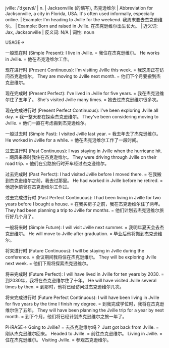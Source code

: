 jville: /ˈdʒeɪvɪl/ | n. | Jacksonville (的缩写), 杰克逊维尔 |  Abbreviation for Jacksonville, a city in Florida, USA. It's often used informally, especially online. | Example: I'm heading to Jville for the weekend. 我周末要去杰克逊维尔。 | Example:  Born and raised in Jville.  在杰克逊维尔出生长大。 | 近义词: Jax, Jacksonville | 反义词: N/A | 词性: noun


USAGE->

一般现在时 (Simple Present):
I live in Jville. = 我住在杰克逊维尔。
He works in Jville. = 他在杰克逊维尔工作。

现在进行时 (Present Continuous):
I'm visiting Jville this week. = 我这周正在访问杰克逊维尔。
They are moving to Jville next month. = 他们下个月要搬到杰克逊维尔。

现在完成时 (Present Perfect):
I've lived in Jville for five years. = 我在杰克逊维尔住了五年了。
She's visited Jville many times. = 她去过杰克逊维尔很多次。

现在完成进行时 (Present Perfect Continuous):
I've been exploring Jville all day. = 我一整天都在探索杰克逊维尔。
They've been considering moving to Jville. = 他们一直在考虑搬到杰克逊维尔。

一般过去时 (Simple Past):
I visited Jville last year. = 我去年去了杰克逊维尔。
He worked in Jville for a while. = 他在杰克逊维尔工作了一段时间。

过去进行时 (Past Continuous):
I was staying in Jville when the hurricane hit. = 飓风来袭时我住在杰克逊维尔。
They were driving through Jville on their road trip. = 他们在公路旅行时开车经过杰克逊维尔。

过去完成时 (Past Perfect):
I had visited Jville before I moved there. = 在我搬到杰克逊维尔之前，我去过那里。
He had worked in Jville before he retired. = 他退休前曾在杰克逊维尔工作过。

过去完成进行时 (Past Perfect Continuous):
I had been living in Jville for two years before I bought a house. = 在我买房子之前，我在杰克逊维尔住了两年。
They had been planning a trip to Jville for months. = 他们计划去杰克逊维尔旅行好几个月了。

一般将来时 (Simple Future):
I will visit Jville next summer. = 我明年夏天会去杰克逊维尔。
He will move to Jville after graduation. = 毕业后他将搬到杰克逊维尔。


将来进行时 (Future Continuous):
I will be staying in Jville during the conference. = 会议期间我将住在杰克逊维尔。
They will be exploring Jville next week. = 他们下周将探索杰克逊维尔。

将来完成时 (Future Perfect):
I will have lived in Jville for ten years by 2030. = 到2030年，我将在杰克逊维尔住了十年。
He will have visited Jville several times by then. = 到那时，他将已经访问过杰克逊维尔几次。

将来完成进行时 (Future Perfect Continuous):
I will have been living in Jville for five years by the time I finish my degree. = 到我完成学位时，我将在杰克逊维尔住了五年。
They will have been planning the Jville trip for a year by next month. = 到下个月，他们将已经计划杰克逊维尔之旅一年了。


PHRASE->
Going to Jville? = 去杰克逊维尔吗？
Just got back from Jville. = 刚从杰克逊维尔回来。
Headed to Jville. = 前往杰克逊维尔。
Living in Jville. = 住在杰克逊维尔。
Visiting Jville. = 参观杰克逊维尔。

